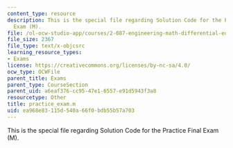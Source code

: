 ```yaml
---
content_type: resource
description: This is the special file regarding Solution Code for the Practice Final
  Exam (M).
file: /ol-ocw-studio-app/courses/2-087-engineering-math-differential-equations-and-linear-algebra-fall-2014/ea968e83115d540a66f0bdb55b57a703_practice_exam.m
file_size: 2367
file_type: text/x-objcsrc
learning_resource_types:
- Exams
license: https://creativecommons.org/licenses/by-nc-sa/4.0/
ocw_type: OCWFile
parent_title: Exams
parent_type: CourseSection
parent_uid: a6eaf376-cc95-47e1-6557-e91d5943f3a8
resourcetype: Other
title: practice_exam.m
uid: ea968e83-115d-540a-66f0-bdb55b57a703
---
```

This is the special file regarding Solution Code for the Practice Final Exam (M).